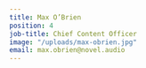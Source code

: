 ```yaml
---
title: Max O’Brien
position: 4
job-title: Chief Content Officer
image: "/uploads/max-obrien.jpg"
email: max.obrien@novel.audio
---
```


